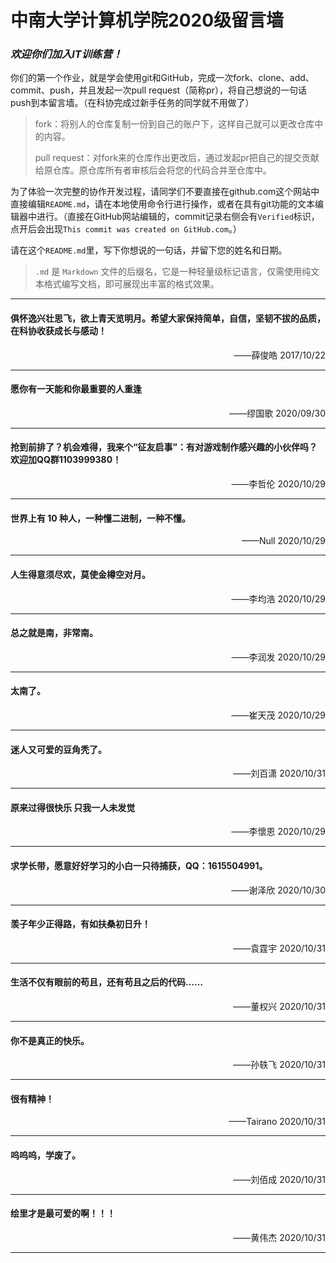 # 中南大学计算机学院2020级留言墙

### *欢迎你们加入IT训练营！*

你们的第一个作业，就是学会使用git和GitHub，完成一次fork、clone、add、commit、push，并且发起一次pull request（简称pr），将自己想说的一句话push到本留言墙。（在科协完成过新手任务的同学就不用做了）

> fork：将别人的仓库复制一份到自己的账户下，这样自己就可以更改仓库中的内容。
>
> pull request：对fork来的仓库作出更改后，通过发起pr把自己的提交贡献给原仓库。原仓库所有者审核后会将您的代码合并至仓库中。

为了体验一次完整的协作开发过程，请同学们不要直接在github.com这个网站中直接编辑`README.md`，请在本地使用命令行进行操作，或者在具有git功能的文本编辑器中进行。（直接在GitHub网站编辑的，commit记录右侧会有`Verified`标识，点开后会出现`This commit was created on GitHub.com`。）

请在这个`README.md`里，写下你想说的一句话，并留下您的姓名和日期。

> `.md` 是 `Markdown` 文件的后缀名，它是一种轻量级标记语言，仅需使用纯文本格式编写文档，即可展现出丰富的格式效果。

----------

#### 俱怀逸兴壮思飞，欲上青天览明月。希望大家保持简单，自信，坚韧不拔的品质，在科协收获成长与感动！

<p align=right>——薛俊皓  2017/10/22</p>

----------

#### 愿你有一天能和你最重要的人重逢

<p align=right>——缪国歌  2020/09/30</p>

----------

#### 抢到前排了？机会难得，我来个“征友启事”：有对游戏制作感兴趣的小伙伴吗？欢迎加QQ群1103999380！

<p align=right>——李哲伦  2020/10/29</p>

----------

#### 世界上有 10 种人，一种懂二进制，一种不懂。

<p align=right>——Null  2020/10/29</p>

----------

#### 人生得意须尽欢，莫使金樽空对月。

<p align=right>——李均浩  2020/10/29</p>

----------

#### 总之就是南，非常南。

<p align=right>——李润发  2020/10/29</p>

----------
#### 太南了。

<p align=right>——崔天茂  2020/10/29</p>

----------

#### 迷人又可爱的豆角秃了。

<p align=right>——刘百潇  2020/10/31</p>

----------

#### 原来过得很快乐 只我一人未发觉

<p align=right>——李懷恩  2020/10/29</p>

----------

#### 求学长带，愿意好好学习的小白一只待捕获，QQ：1615504991。

<p align=right>——谢泽欣  2020/10/30</p>

----------

#### 羡子年少正得路，有如扶桑初日升！

<p align=right>——袁霆宇  2020/10/31</p>

----------

#### 生活不仅有眼前的苟且，还有苟且之后的代码……

<p align=right>——董权兴  2020/10/31</p>

----------

#### 你不是真正的快乐。

<p align=right>——孙轶飞  2020/10/31</p>

----------


#### 很有精神！

<p align=right>——Tairano  2020/10/31</p>

----------


#### 呜呜呜，学废了。

<p align=right>——刘佰成  2020/10/31</p>

----------

#### 绘里才是最可爱的啊！！！

<p align=right>——黄伟杰  2020/10/31</p>

----------

